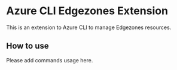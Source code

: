 # Azure CLI Edgezones Extension #
This is an extension to Azure CLI to manage Edgezones resources.

## How to use ##
Please add commands usage here.